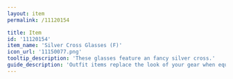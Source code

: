 ```yaml
---
layout: item
permalink: /11120154

title: Item
id: '11120154'
item_name: 'Silver Cross Glasses (F)'
icon_url: '11150077.png'
tooltip_description: 'These glasses feature an fancy silver cross.'
guide_description: 'Outfit items replace the look of your gear when equipped.'
---
```

